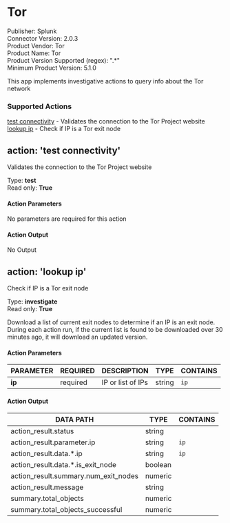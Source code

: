 [comment]: # "Auto-generated SOAR connector documentation"
# Tor

Publisher: Splunk  
Connector Version: 2\.0\.3  
Product Vendor: Tor  
Product Name: Tor  
Product Version Supported (regex): "\.\*"  
Minimum Product Version: 5\.1\.0  

This app implements investigative actions to query info about the Tor network

### Supported Actions  
[test connectivity](#action-test-connectivity) - Validates the connection to the Tor Project website  
[lookup ip](#action-lookup-ip) - Check if IP is a Tor exit node  

## action: 'test connectivity'
Validates the connection to the Tor Project website

Type: **test**  
Read only: **True**

#### Action Parameters
No parameters are required for this action

#### Action Output
No Output  

## action: 'lookup ip'
Check if IP is a Tor exit node

Type: **investigate**  
Read only: **True**

Download a list of current exit nodes to determine if an IP is an exit node\. During each action run, if the current list is found to be downloaded over 30 minutes ago, it will download an updated version\.

#### Action Parameters
PARAMETER | REQUIRED | DESCRIPTION | TYPE | CONTAINS
--------- | -------- | ----------- | ---- | --------
**ip** |  required  | IP or list of IPs | string |  `ip` 

#### Action Output
DATA PATH | TYPE | CONTAINS
--------- | ---- | --------
action\_result\.status | string | 
action\_result\.parameter\.ip | string |  `ip` 
action\_result\.data\.\*\.ip | string |  `ip` 
action\_result\.data\.\*\.is\_exit\_node | boolean | 
action\_result\.summary\.num\_exit\_nodes | numeric | 
action\_result\.message | string | 
summary\.total\_objects | numeric | 
summary\.total\_objects\_successful | numeric | 
